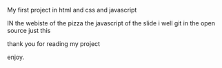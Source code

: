 
My first project in html and css and javascript 

IN the webiste of the pizza the javascript of the slide i well git in the open source just this 

thank you for reading my project 

enjoy.